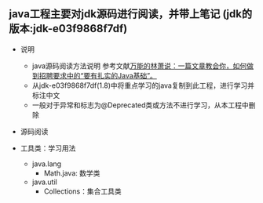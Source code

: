 ## java工程主要对jdk源码进行阅读，并带上笔记 (jdk的版本:jdk-e03f9868f7df)
- 说明
    - java源码阅读方法说明 参考文献[万能的林萧说：一篇文章教会你，如何做到招聘要求中的“要有扎实的Java基础”。](http://www.zuoxiaolong.com/html/article_232.html)
    - 从jdk-e03f9868f7df(1.8)中将重点学习的java复制到此工程，进行学习并标注中文
    - 一般对于异常和标志为@Deprecated类或方法不进行学习，从本工程中删除
    
- 源码阅读
- 工具类：学习用法
     - java.lang
        - Math.java: 数学类
    - java.util
        - Collections：集合工具类
    